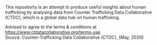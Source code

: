 This repositorty is an attempt to produce useful insights about human trafficking by analysing data from Counter Trafficking Data Collaborative (CTDC), which is a global data hub on human trafficking.  

Advised to agree to the terms & conditions at https://www.ctdatacollaborative.org/terms-use  
Source: Counter-Trafficking Data Collaborative (CTDC), [May, 2020]
